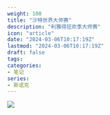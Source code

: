 ```yaml
---
weight: 100
title: "沙特世界大师赛"
description: "利雅得狂欢季大师赛"
icon: "article"
date: "2024-03-06T10:17:19Z"
lastmod: "2024-03-06T10:17:19Z"
draft: false
tags:
categories:
- 笔记
series:
- 斯诺克
---
```



![](https://oldbig9.github.io/images/snooker/champion-2024-03-07.jpg)
